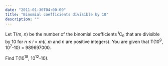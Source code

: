 ```yaml
---
date: "2011-01-30T04:00:00"
title: "Binomial coefficients divisible by 10"
description: ""
---
```


<p>
Let T(<var>m</var>, <var>n</var>) be the number of the binomial coefficients <sup><var>i</var></sup>C<sub><var>n</var></sub> that are divisible by 10 for <var>n</var> ≤ <var>i</var> &lt; <var>m</var>(<var>i</var>, <var>m</var> and <var>n</var> are positive integers).
You are given that T(10<sup>9</sup>, 10<sup>7</sup>-10) = 989697000.
</p>
<p>
Find T(10<sup>18</sup>, 10<sup>12</sup>-10).
</p>

